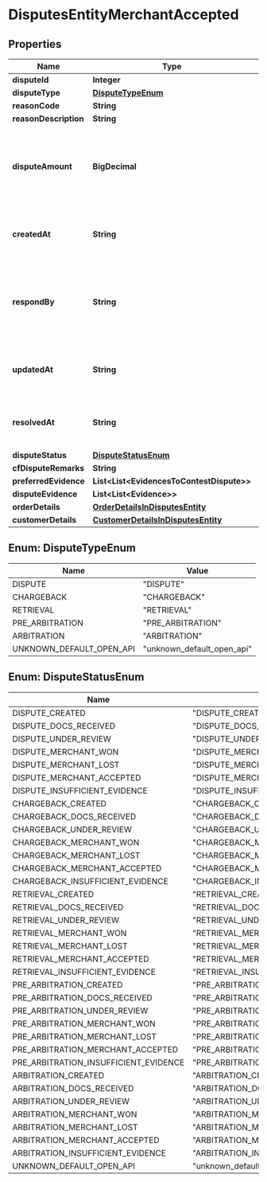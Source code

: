 

# DisputesEntityMerchantAccepted


## Properties

| Name | Type | Description | Notes |
|------------ | ------------- | ------------- | -------------|
|**disputeId** | **Integer** |  |  [optional] |
|**disputeType** | [**DisputeTypeEnum**](#DisputeTypeEnum) |  |  [optional] |
|**reasonCode** | **String** |  |  [optional] |
|**reasonDescription** | **String** |  |  [optional] |
|**disputeAmount** | **BigDecimal** | Dispute amount may differ from transaction amount for partial cases. |  [optional] |
|**createdAt** | **String** | This is the time when the dispute was created. |  [optional] |
|**respondBy** | **String** | This is the time by which evidence should be submitted to contest the dispute. |  [optional] |
|**updatedAt** | **String** | This is the time when the dispute case was updated. |  [optional] |
|**resolvedAt** | **String** | This is the time when the dispute case was closed. |  [optional] |
|**disputeStatus** | [**DisputeStatusEnum**](#DisputeStatusEnum) |  |  [optional] |
|**cfDisputeRemarks** | **String** |  |  [optional] |
|**preferredEvidence** | **List&lt;List&lt;EvidencesToContestDispute&gt;&gt;** |  |  [optional] |
|**disputeEvidence** | **List&lt;List&lt;Evidence&gt;&gt;** |  |  [optional] |
|**orderDetails** | [**OrderDetailsInDisputesEntity**](OrderDetailsInDisputesEntity.md) |  |  [optional] |
|**customerDetails** | [**CustomerDetailsInDisputesEntity**](CustomerDetailsInDisputesEntity.md) |  |  [optional] |



## Enum: DisputeTypeEnum

| Name | Value |
|---- | -----|
| DISPUTE | &quot;DISPUTE&quot; |
| CHARGEBACK | &quot;CHARGEBACK&quot; |
| RETRIEVAL | &quot;RETRIEVAL&quot; |
| PRE_ARBITRATION | &quot;PRE_ARBITRATION&quot; |
| ARBITRATION | &quot;ARBITRATION&quot; |
| UNKNOWN_DEFAULT_OPEN_API | &quot;unknown_default_open_api&quot; |



## Enum: DisputeStatusEnum

| Name | Value |
|---- | -----|
| DISPUTE_CREATED | &quot;DISPUTE_CREATED&quot; |
| DISPUTE_DOCS_RECEIVED | &quot;DISPUTE_DOCS_RECEIVED&quot; |
| DISPUTE_UNDER_REVIEW | &quot;DISPUTE_UNDER_REVIEW&quot; |
| DISPUTE_MERCHANT_WON | &quot;DISPUTE_MERCHANT_WON&quot; |
| DISPUTE_MERCHANT_LOST | &quot;DISPUTE_MERCHANT_LOST&quot; |
| DISPUTE_MERCHANT_ACCEPTED | &quot;DISPUTE_MERCHANT_ACCEPTED&quot; |
| DISPUTE_INSUFFICIENT_EVIDENCE | &quot;DISPUTE_INSUFFICIENT_EVIDENCE&quot; |
| CHARGEBACK_CREATED | &quot;CHARGEBACK_CREATED&quot; |
| CHARGEBACK_DOCS_RECEIVED | &quot;CHARGEBACK_DOCS_RECEIVED&quot; |
| CHARGEBACK_UNDER_REVIEW | &quot;CHARGEBACK_UNDER_REVIEW&quot; |
| CHARGEBACK_MERCHANT_WON | &quot;CHARGEBACK_MERCHANT_WON&quot; |
| CHARGEBACK_MERCHANT_LOST | &quot;CHARGEBACK_MERCHANT_LOST&quot; |
| CHARGEBACK_MERCHANT_ACCEPTED | &quot;CHARGEBACK_MERCHANT_ACCEPTED&quot; |
| CHARGEBACK_INSUFFICIENT_EVIDENCE | &quot;CHARGEBACK_INSUFFICIENT_EVIDENCE&quot; |
| RETRIEVAL_CREATED | &quot;RETRIEVAL_CREATED&quot; |
| RETRIEVAL_DOCS_RECEIVED | &quot;RETRIEVAL_DOCS_RECEIVED&quot; |
| RETRIEVAL_UNDER_REVIEW | &quot;RETRIEVAL_UNDER_REVIEW&quot; |
| RETRIEVAL_MERCHANT_WON | &quot;RETRIEVAL_MERCHANT_WON&quot; |
| RETRIEVAL_MERCHANT_LOST | &quot;RETRIEVAL_MERCHANT_LOST&quot; |
| RETRIEVAL_MERCHANT_ACCEPTED | &quot;RETRIEVAL_MERCHANT_ACCEPTED&quot; |
| RETRIEVAL_INSUFFICIENT_EVIDENCE | &quot;RETRIEVAL_INSUFFICIENT_EVIDENCE&quot; |
| PRE_ARBITRATION_CREATED | &quot;PRE_ARBITRATION_CREATED&quot; |
| PRE_ARBITRATION_DOCS_RECEIVED | &quot;PRE_ARBITRATION_DOCS_RECEIVED&quot; |
| PRE_ARBITRATION_UNDER_REVIEW | &quot;PRE_ARBITRATION_UNDER_REVIEW&quot; |
| PRE_ARBITRATION_MERCHANT_WON | &quot;PRE_ARBITRATION_MERCHANT_WON&quot; |
| PRE_ARBITRATION_MERCHANT_LOST | &quot;PRE_ARBITRATION_MERCHANT_LOST&quot; |
| PRE_ARBITRATION_MERCHANT_ACCEPTED | &quot;PRE_ARBITRATION_MERCHANT_ACCEPTED&quot; |
| PRE_ARBITRATION_INSUFFICIENT_EVIDENCE | &quot;PRE_ARBITRATION_INSUFFICIENT_EVIDENCE&quot; |
| ARBITRATION_CREATED | &quot;ARBITRATION_CREATED&quot; |
| ARBITRATION_DOCS_RECEIVED | &quot;ARBITRATION_DOCS_RECEIVED&quot; |
| ARBITRATION_UNDER_REVIEW | &quot;ARBITRATION_UNDER_REVIEW&quot; |
| ARBITRATION_MERCHANT_WON | &quot;ARBITRATION_MERCHANT_WON&quot; |
| ARBITRATION_MERCHANT_LOST | &quot;ARBITRATION_MERCHANT_LOST&quot; |
| ARBITRATION_MERCHANT_ACCEPTED | &quot;ARBITRATION_MERCHANT_ACCEPTED&quot; |
| ARBITRATION_INSUFFICIENT_EVIDENCE | &quot;ARBITRATION_INSUFFICIENT_EVIDENCE&quot; |
| UNKNOWN_DEFAULT_OPEN_API | &quot;unknown_default_open_api&quot; |




